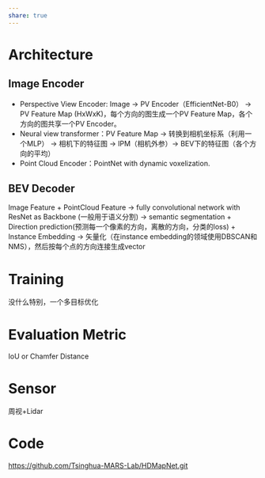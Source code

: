 ```yaml
---
share: true
---
```


# Architecture

## Image Encoder

- Perspective View Encoder: Image → PV Encoder（EfficientNet-B0） → PV Feature Map (HxWxK)，每个方向的图生成一个PV Feature Map，各个方向的图共享一个PV Encoder。
- Neural view transformer：PV Feature Map → 转换到相机坐标系（利用一个MLP） → 相机下的特征图 → IPM（相机外参）→ BEV下的特征图（各个方向的平均）
- Point Cloud Encoder：PointNet with dynamic voxelization.

## BEV Decoder
Image Feature + PointCloud Feature → fully convolutional network with ResNet as Backbone (一般用于语义分割) →  semantic segmentation + Direction prediction(预测每一个像素的方向，离散的方向，分类的loss) + Instance Embedding → 矢量化（在instance embedding的领域使用DBSCAN和NMS），然后按每个点的方向连接生成vector


# Training
没什么特别，一个多目标优化

# Evaluation Metric
IoU or Chamfer Distance

# Sensor
周视+Lidar

# Code
https://github.com/Tsinghua-MARS-Lab/HDMapNet.git